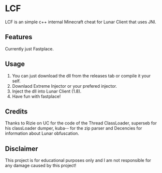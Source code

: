 # LCF
LCF is an simple c++ internal Minecraft cheat for Lunar Client that uses JNI.

## Features
Currently just Fastplace.

## Usage
1. You can just download the dll from the releases tab or compile it your self.
2. Downlaod Extreme Injector or your prefered injector.
3. Inject the dll into Lunar Client (1.8).
4. Have fun with fastplace!

## Credits
Thanks to Rizie on UC for the code of the Thread ClassLoader, superseb for his classLoader dumper, kuba-- for the zip parser and Decencies for information about Lunar obfuscation.

## Disclaimer
This project is for educational purposes only and I am not responsible for any damage caused by this project!

